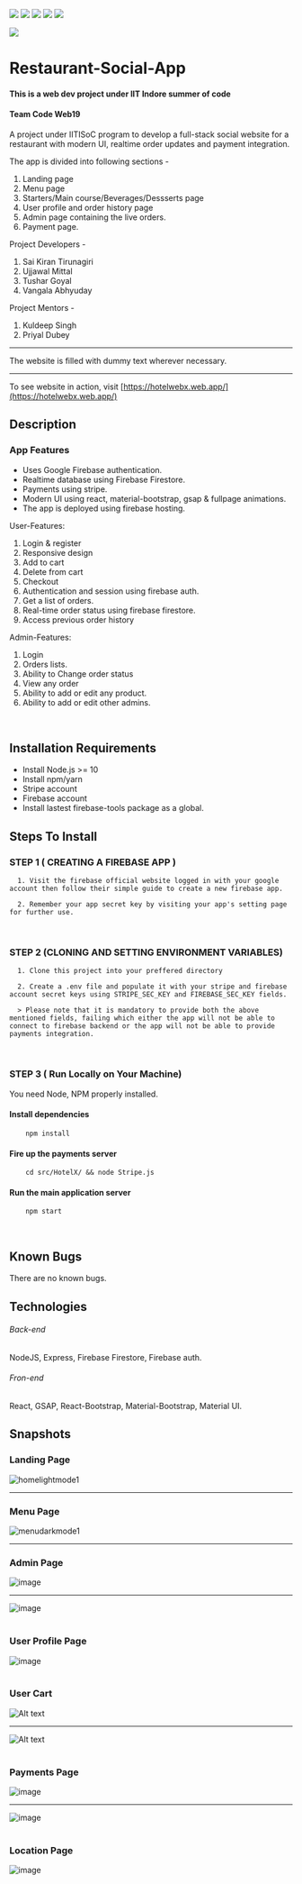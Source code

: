 <p>
  <img src="https://img.shields.io/badge/firebase-%23039BE5.svg?style=for-the-badge&logo=firebase" >
  <img src="https://img.shields.io/badge/react-%2320232a.svg?style=for-the-badge&logo=react&logoColor=%2361DAFB">
  <img src="https://img.shields.io/badge/node.js-%2343853D.svg?style=for-the-badge&logo=node.js&logoColor=white">
  <img src="https://img.shields.io/badge/bootstrap-%23563D7C.svg?style=for-the-badge&logo=bootstrap&logoColor=white">
  <img src="https://img.shields.io/badge/materialui-%230081CB.svg?style=for-the-badge&logo=material-ui&logoColor=white" >
</p>
<img src="public/newLogo.png" />

# Restaurant-Social-App

#### This is a web dev project under IIT Indore summer of code
#### Team Code Web19

A project under IITISoC program to develop a full-stack social website for a restaurant with modern UI, realtime order updates and payment integration.
<br />

The app is divided into following sections -

1. Landing page
2. Menu page
3. Starters/Main course/Beverages/Dessserts page
4. User profile and order history page
5. Admin page containing the live orders.
6. Payment page.

Project Developers -

1. Sai Kiran Tirunagiri
2. Ujjawal Mittal
3. Tushar Goyal
4. Vangala Abhyuday

Project Mentors - 

1. Kuldeep Singh
2. Priyal Dubey
 <hr/>

The website is filled with dummy text wherever necessary.

<hr />

To see website in action, visit [https://hotelwebx.web.app/](https://hotelwebx.web.app/)
<br />

## Description

### App Features

-   Uses Google Firebase authentication.
-   Realtime database using Firebase Firestore.
-   Payments using stripe.
-   Modern UI using react, material-bootstrap, gsap & fullpage animations.
-   The app is deployed using firebase hosting.

User-Features:

1. Login & register
2. Responsive design
3. Add to cart
4. Delete from cart
5. Checkout
6. Authentication and session using firebase auth.
7. Get a list of orders.
8. Real-time order status using firebase firestore.
9. Access previous order history

Admin-Features:

1. Login
2. Orders lists.
3. Ability to Change order status
4. View any order
5. Ability to add or edit any product.
6. Ability to add or edit other admins.

<br />

## Installation Requirements

-   Install Node.js >= 10
-   Install npm/yarn
-   Stripe account
-   Firebase account
-   Install lastest firebase-tools package as a global.

## Steps To Install

### STEP 1 ( CREATING A FIREBASE APP )

      1. Visit the firebase official website logged in with your google account then follow their simple guide to create a new firebase app.

      2. Remember your app secret key by visiting your app's setting page for further use.

<br />

### STEP 2 (CLONING AND SETTING ENVIRONMENT VARIABLES)

      1. Clone this project into your preffered directory

      2. Create a .env file and populate it with your stripe and firebase account secret keys using STRIPE_SEC_KEY and FIREBASE_SEC_KEY fields.

      > Please note that it is mandatory to provide both the above mentioned fields, failing which either the app will not be able to connect to firebase backend or the app will not be able to provide payments integration.

<br >

### STEP 3 ( Run Locally on Your Machine)

You need Node, NPM properly installed.

#### Install dependencies

```shell
    npm install
```

#### Fire up the payments server

```shell
    cd src/HotelX/ && node Stripe.js
```

#### Run the main application server

```shell
    npm start
```

<br >

## Known Bugs

There are no known bugs.

## Technologies

###### Back-end

NodeJS, Express, Firebase Firestore, Firebase auth.

###### Fron-end

React, GSAP, React-Bootstrap, Material-Bootstrap, Material UI.
<br />

## Snapshots

### Landing Page

![homelightmode1](/assets/portfolio.jpg)
<hr />

### Menu Page
![menudarkmode1](/assets/menu.png)
<hr />

### Admin Page
![image](/assets/admin.png)
<hr />

![image](/assets/admin3.jpeg)
<br /><br />

### User Profile Page
![image](/assets/user1.png)
<br /><br />

### User Cart
![Alt text](/assets/main_course3.jpeg)
<hr />

![Alt text](/assets/main_course4.jpeg)
<br /><br />

### Payments Page
![image](/assets/payments2.jpeg)
<hr />

![image](/assets/payments3.jpeg)
<br /><br />

### Location Page
![image](/assets/map1.jpeg)

